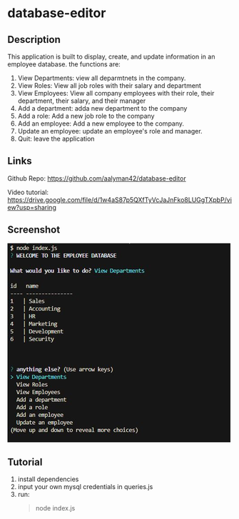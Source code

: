 # database-editor

## Description

This application is built to display, create, and update information in an employee database. the functions are:

1. View Departments: view all deparmtnets in the company.
2. View Roles: View all job roles with their salary and department
3. View Employees: View all company employees with their role, their department, their salary, and their manager
4. Add a department: adda new department to the company
5. Add a role: Add a new job role to the company
6. Add an employee: Add a new employee to the company.
7. Update an employee: update an employee's role and manager.
8. Quit: leave the application

## Links

Github Repo: https://github.com/aalyman42/database-editor

Video tutorial: https://drive.google.com/file/d/1w4aS87p5QXfTyVcJaJnFko8LUGgTXpbP/view?usp=sharing

## Screenshot

![Screenshot](./db/Capture.JPG)

## Tutorial

1. install dependencies
2. input your own mysql credentials in queries.js
3. run:
   > node index.js
